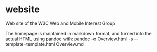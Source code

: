 website
=======

Web site of the W3C Web and Mobile Interest Group

The homepage is maintained in markdown format, and turned into the actual HTML using pandoc with:
pandoc -o Overview.html -s --template=template.html Overview.md
